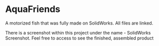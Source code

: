 # AquaFriends

A motorized fish that was fully made on SolidWorks. All files are linked.

There is a screenshot within this project under the name - SolidWorks Screenshot. Feel free to access to see the finished, assembled product
